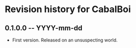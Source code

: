 # Revision history for CabalBoi

## 0.1.0.0 -- YYYY-mm-dd

* First version. Released on an unsuspecting world.
